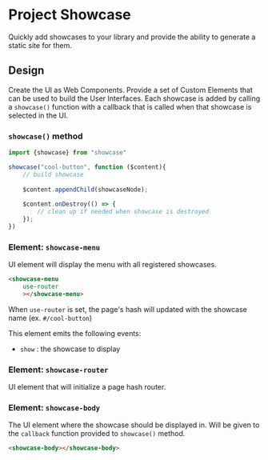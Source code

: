 #   Project Showcase
Quickly add showcases to your library and provide the ability to generate a static site for them.


##  Design

Create the UI as Web Components. Provide a set of Custom Elements that can be used to build the User Interfaces. Each showcase is added by calling a `showcase()` function with a callback that is called when that showcase is selected in the UI.

### `showcase()` method

````javascript
import {showcase} from "showcase"

showcase("cool-button", function ($content){
    // build showcase
    
    $content.appendChild(showcaseNode);
    
    $content.onDestroy(() => {
        // clean up if needed when showcase is destroyed
    });
})
````


### Element: `showcase-menu`

UI element will display the menu with all registered showcases.

```html
<showcase-menu
    use-router
    ></showcase-menu>
``` 

When `use-router` is set, the page's hash will updated with the showcase name (ex. `#/cool-button`)

This element emits the following events:

-   `show` : the showcase to display


### Element: `showcase-router`

UI element that will initialize a page hash router.

### Element: `showcase-body`

The UI element where the showcase should be displayed in. Will be given to the `callback` function provided to `showcase()` method.

```html
<showcase-body></showcase-body>
```

